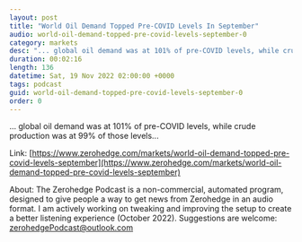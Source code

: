 ```yaml
---
layout: post
title: "World Oil Demand Topped Pre-COVID Levels In September"
audio: world-oil-demand-topped-pre-covid-levels-september-0
category: markets
desc: "... global oil demand was at 101% of pre-COVID levels, while crude production was at 99% of those levels..."
duration: 00:02:16
length: 136
datetime: Sat, 19 Nov 2022 02:00:00 +0000
tags: podcast
guid: world-oil-demand-topped-pre-covid-levels-september-0
order: 0
---
```

... global oil demand was at 101% of pre-COVID levels, while crude production was at 99% of those levels...

Link: [https://www.zerohedge.com/markets/world-oil-demand-topped-pre-covid-levels-september](https://www.zerohedge.com/markets/world-oil-demand-topped-pre-covid-levels-september)

About: The Zerohedge Podcast is a non-commercial, automated program, designed to give people a way to get news from Zerohedge in an audio format.  I am actively working on tweaking and improving the setup to create a better listening experience (October 2022).  Suggestions are welcome: [zerohedgePodcast@outlook.com](mailto:zerohedgePodcast@outlook.com)